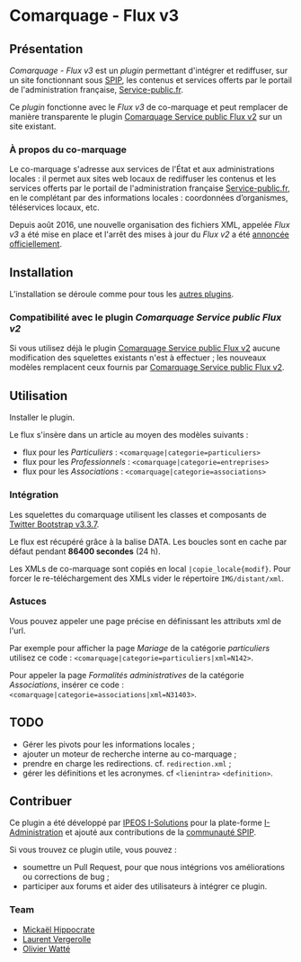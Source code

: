 # Comarquage - Flux v3

## Présentation

*Comarquage - Flux v3* est  un *plugin* permettant d'intégrer et rediffuser,
sur un site fonctionnant sous [SPIP](http://www.spip.net/>), les contenus et
services offerts par le portail de l'administration française,
[Service-public.fr](https://www.service-public.fr/).

Ce *plugin* fonctionne avec le *Flux v3* de co-marquage et peut remplacer de
manière transparente le plugin
[Comarquage Service public Flux v2](https://contrib.spip.net/Comarquage-Service-public-Flux-v2)
sur un site existant.

### À propos du co-marquage

Le co-marquage s'adresse aux services de l'État et aux administrations locales :
il permet aux sites web locaux de rediffuser les contenus et les services
offerts par le portail de l'administration française
[Service-public.fr](https://www.service-public.fr/), en le complétant par des
informations locales : coordonnées d’organismes, téléservices locaux, etc.

Depuis août 2016, une nouvelle organisation des fichiers XML, appelée
*Flux v3* a été mise en place et l'arrêt des mises à jour du *Flux v2* a été
[annoncée officiellement](https://www.service-public.fr/partenaires/comarquage/actualites/15-06-2016-evolution-flux-en-2016).


## Installation

L’installation se déroule comme pour tous les
[autres plugins](http://www.spip.net/fr_article3396.html).

### Compatibilité avec le plugin *Comarquage Service public Flux v2*

Si vous utilisez déjà le plugin
[Comarquage Service public Flux v2](https://contrib.spip.net/Comarquage-Service-public-Flux-v2) aucune modification des squelettes existants n'est à effectuer ; les nouveaux
modèles remplacent ceux fournis par
[Comarquage Service public Flux v2](https://contrib.spip.net/Comarquage-Service-public-Flux-v2).

## Utilisation

Installer le plugin.

Le flux s'insère dans un article au moyen des modèles suivants :

- flux pour les *Particuliers* : `<comarquage|categorie=particuliers>`
- flux pour les *Professionnels* : `<comarquage|categorie=entreprises>`
- flux pour les *Associations* : `<comarquage|categorie=associations>`

### Intégration

Les squelettes du comarquage utilisent les classes et composants de
[Twitter Bootstrap v3.3.7](https://getbootstrap.com).

Le flux est récupéré grâce à la balise DATA. Les boucles sont en cache
par défaut pendant **86400 secondes** (24 h).

Les XMLs de co-marquage sont copiés en local `|copie_locale{modif}`. Pour
forcer le re-téléchargement des XMLs vider le répertoire `IMG/distant/xml`.

### Astuces

Vous pouvez appeler une page précise en définissant les attributs xml de l'url.

Par exemple pour afficher la page *Mariage* de la catégorie *particuliers*
utilisez ce code : `<comarquage|categorie=particuliers|xml=N142>`.

Pour appeler la page *Formalités administratives* de la catégorie
*Associations*, insérer ce code :
`<comarquage|categorie=associations|xml=N31403>`.

## TODO

- Gérer les pivots pour les informations locales ;
- ajouter un moteur de recherche interne au co-marquage ;
- prendre en charge les redirections. cf. `redirection.xml` ;
- gérer les définitions et les acronymes. cf `<lienintra>` `<definition>`.

## Contribuer

Ce plugin a été développé par [IPEOS I-Solutions](http://www.ipeos.com) pour
la plate-forme [I-Administration](http://www.i-administration.fr) et ajouté aux
contributions de la [communauté SPIP](https://contrib.spip.net/).

Si vous trouvez ce plugin utile, vous pouvez :

- soumettre un Pull Request, pour que nous intégrions vos améliorations ou corrections de bug ;
- participer aux forums et aider des utilisateurs à intégrer ce plugin.

### Team
- [Mickaël Hippocrate](https://github.com/mickaelh/)
- [Laurent Vergerolle](https://github.com/psychoz971/)
- [Olivier Watté](https://github.com/owatte/)
